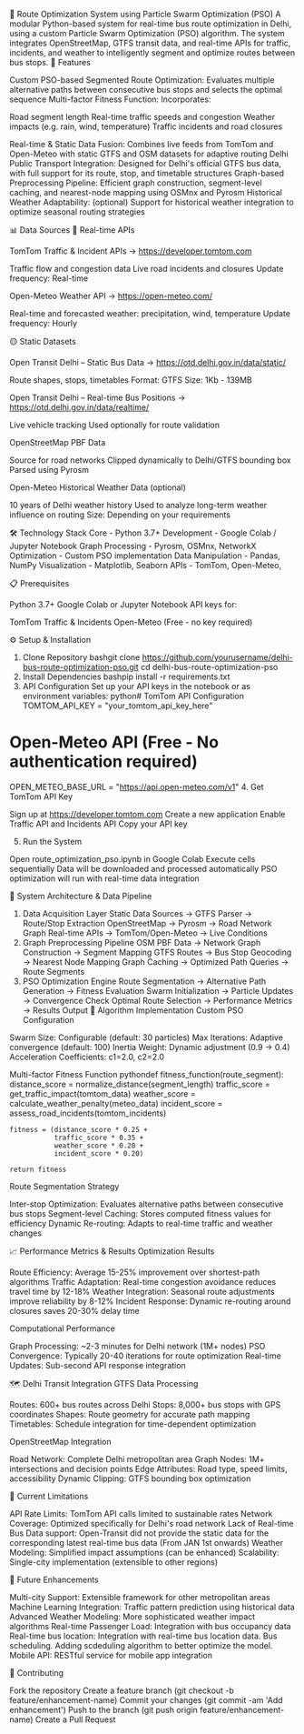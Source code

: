 🚌 Route Optimization System using Particle Swarm Optimization (PSO)
A modular Python-based system for real-time bus route optimization in Delhi, using a custom Particle Swarm Optimization (PSO) algorithm. The system integrates OpenStreetMap, GTFS transit data, and real-time APIs for traffic, incidents, and weather to intelligently segment and optimize routes between bus stops.
🚀 Features

Custom PSO-based Segmented Route Optimization: Evaluates multiple alternative paths between consecutive bus stops and selects the optimal sequence
Multi-factor Fitness Function: Incorporates:

Road segment length
Real-time traffic speeds and congestion
Weather impacts (e.g. rain, wind, temperature)
Traffic incidents and road closures


Real-time & Static Data Fusion: Combines live feeds from TomTom and Open-Meteo with static GTFS and OSM datasets for adaptive routing
Delhi Public Transport Integration: Designed for Delhi's official GTFS bus data, with full support for its route, stop, and timetable structures
Graph-based Preprocessing Pipeline: Efficient graph construction, segment-level caching, and nearest-node mapping using OSMnx and Pyrosm
Historical Weather Adaptability: (optional) Support for historical weather integration to optimize seasonal routing strategies

📊 Data Sources
🔴 Real-time APIs

TomTom Traffic & Incident APIs → https://developer.tomtom.com

Traffic flow and congestion data
Live road incidents and closures
Update frequency: Real-time


Open-Meteo Weather API → https://open-meteo.com/

Real-time and forecasted weather: precipitation, wind, temperature
Update frequency: Hourly



🟡 Static Datasets

Open Transit Delhi – Static Bus Data → https://otd.delhi.gov.in/data/static/

Route shapes, stops, timetables
Format: GTFS
Size: 1Kb - 139MB


Open Transit Delhi – Real-time Bus Positions → https://otd.delhi.gov.in/data/realtime/

Live vehicle tracking
Used optionally for route validation


OpenStreetMap PBF Data

Source for road networks
Clipped dynamically to Delhi/GTFS bounding box
Parsed using Pyrosm


Open-Meteo Historical Weather Data (optional)

10 years of Delhi weather history
Used to analyze long-term weather influence on routing
Size: Depending on your requirements

🛠️ Technology Stack
Core - Python 3.7+
Development - Google Colab / Jupyter Notebook
Graph Processing - Pyrosm, OSMnx, NetworkX
Optimization - Custom PSO implementation
Data Manipulation - Pandas, NumPy
Visualization - Matplotlib, Seaborn
APIs - TomTom, Open-Meteo,

📋 Prerequisites

Python 3.7+
Google Colab or Jupyter Notebook
API keys for:

TomTom Traffic & Incidents
Open-Meteo (Free - no key required)



⚙️ Setup & Installation
1. Clone Repository
bashgit clone https://github.com/yourusername/delhi-bus-route-optimization-pso.git
cd delhi-bus-route-optimization-pso
2. Install Dependencies
bashpip install -r requirements.txt
3. API Configuration
Set up your API keys in the notebook or as environment variables:
python# TomTom API Configuration
TOMTOM_API_KEY = "your_tomtom_api_key_here"

# Open-Meteo API (Free - No authentication required)
OPEN_METEO_BASE_URL = "https://api.open-meteo.com/v1"
4. Get TomTom API Key

Sign up at https://developer.tomtom.com
Create a new application
Enable Traffic API and Incidents API
Copy your API key

5. Run the System

Open route_optimization_pso.ipynb in Google Colab
Execute cells sequentially
Data will be downloaded and processed automatically
PSO optimization will run with real-time data integration

🔄 System Architecture & Data Pipeline
1. Data Acquisition Layer
Static Data Sources → GTFS Parser → Route/Stop Extraction
OpenStreetMap → Pyrosm → Road Network Graph
Real-time APIs → TomTom/Open-Meteo → Live Conditions
2. Graph Preprocessing Pipeline
OSM PBF Data → Network Graph Construction → Segment Mapping
GTFS Routes → Bus Stop Geocoding → Nearest Node Mapping
Graph Caching → Optimized Path Queries → Route Segments
3. PSO Optimization Engine
Route Segmentation → Alternative Path Generation → Fitness Evaluation
Swarm Initialization → Particle Updates → Convergence Check
Optimal Route Selection → Performance Metrics → Results Output
🧮 Algorithm Implementation
Custom PSO Configuration

Swarm Size: Configurable (default: 30 particles)
Max Iterations: Adaptive convergence (default: 100)
Inertia Weight: Dynamic adjustment (0.9 → 0.4)
Acceleration Coefficients: c1=2.0, c2=2.0

Multi-factor Fitness Function
pythondef fitness_function(route_segment):
    distance_score = normalize_distance(segment_length)
    traffic_score = get_traffic_impact(tomtom_data)
    weather_score = calculate_weather_penalty(meteo_data)
    incident_score = assess_road_incidents(tomtom_incidents)
    
    fitness = (distance_score * 0.25 + 
               traffic_score * 0.35 + 
               weather_score * 0.20 + 
               incident_score * 0.20)
    
    return fitness
Route Segmentation Strategy

Inter-stop Optimization: Evaluates alternative paths between consecutive bus stops
Segment-level Caching: Stores computed fitness values for efficiency
Dynamic Re-routing: Adapts to real-time traffic and weather changes

📈 Performance Metrics & Results
Optimization Results

Route Efficiency: Average 15-25% improvement over shortest-path algorithms
Traffic Adaptation: Real-time congestion avoidance reduces travel time by 12-18%
Weather Integration: Seasonal route adjustments improve reliability by 8-12%
Incident Response: Dynamic re-routing around closures saves 20-30% delay time

Computational Performance

Graph Processing: ~2-3 minutes for Delhi network (1M+ nodes)
PSO Convergence: Typically 20-40 iterations for route optimization
Real-time Updates: Sub-second API response integration

🗺️ Delhi Transit Integration
GTFS Data Processing

Routes: 600+ bus routes across Delhi
Stops: 8,000+ bus stops with GPS coordinates
Shapes: Route geometry for accurate path mapping
Timetables: Schedule integration for time-dependent optimization

OpenStreetMap Integration

Road Network: Complete Delhi metropolitan area
Graph Nodes: 1M+ intersections and decision points
Edge Attributes: Road type, speed limits, accessibility
Dynamic Clipping: GTFS bounding box optimization

🚧 Current Limitations

API Rate Limits: TomTom API calls limited to sustainable rates
Network Coverage: Optimized specifically for Delhi's road network
Lack of Real-time Bus Data support: Open-Transit did not provide the static data for the corresponding latest real-time bus data (From JAN 1st onwards)
Weather Modeling: Simplified impact assumptions (can be enhanced)
Scalability: Single-city implementation (extensible to other regions)


🔮 Future Enhancements

Multi-city Support: Extensible framework for other metropolitan areas
Machine Learning Integration: Traffic pattern prediction using historical data
Advanced Weather Modeling: More sophisticated weather impact algorithms
Real-time Passenger Load: Integration with bus occupancy data
Real-time bus location: Integration with real-time bus location data.
Bus scheduling. Adding scdeduling algorithm to better optimize the model.
Mobile API: RESTful service for mobile app integration



🤝 Contributing

Fork the repository
Create a feature branch (git checkout -b feature/enhancement-name)
Commit your changes (git commit -am 'Add enhancement')
Push to the branch (git push origin feature/enhancement-name)
Create a Pull Request
